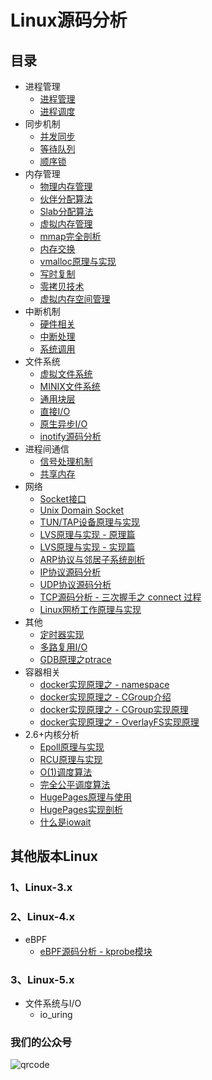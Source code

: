 # Linux源码分析

## 目录

* 进程管理
    * [进程管理](process-management.md)
    * [进程调度](process-schedule.md)
* 同步机制
    * [并发同步](concurrency-synchronize.md)
    * [等待队列](waitqueue.md)
    * [顺序锁](seqlock.md)
* 内存管理
    * [物理内存管理](physical-memory-managemen.md)
    * [伙伴分配算法](physical-memory-buddy-system.md)
    * [Slab分配算法](physical-memory-slab-algorithm.md)
    * [虚拟内存管理](virtual_memory_address_manager.md)
    * [mmap完全剖析](memory_mmap.md)
    * [内存交换](memory_swap.md)
    * [vmalloc原理与实现](vmalloc-memory-implements.md)
    * [写时复制](copy-on-write.md)
    * [零拷贝技术](zero-copy.md)
    * [虚拟内存空间管理](process-virtual-memory-manage.md)
* 中断机制
    * [硬件相关](interrupt_hardware.md)
    * [中断处理](interrupt_softward.md)
    * [系统调用](syscall.md)
* 文件系统
    * [虚拟文件系统](virtual_file_system.md)
    * [MINIX文件系统](minix_file_system.md)
    * [通用块层](filesystem-generic-block-layer.md)
    * [直接I/O](direct-io.md)
    * [原生异步I/O](native-aio.md)
    * [inotify源码分析](inotify-source-code-analysis.md)
* 进程间通信
    * [信号处理机制](signal.md)
    * [共享内存](ipc-shm.md)
* 网络
    * [Socket接口](socket_interface.md)
    * [Unix Domain Socket](unix-domain-sockets.md)
    * [TUN/TAP设备原理与实现](tun-tap-principle.md)
    * [LVS原理与实现 - 原理篇](lvs-principle-and-source-analysis-part1.md)
    * [LVS原理与实现 - 实现篇](lvs-principle-and-source-analysis-part2.md)
    * [ARP协议与邻居子系统剖析](arp-neighbour.md)
    * [IP协议源码分析](ip-source-code.md)
    * [UDP协议源码分析](udp-source-code.md)
    * [TCP源码分析 - 三次握手之 connect 过程](tcp-three-way-handshake-connect.md)
    * [Linux网桥工作原理与实现](net_bridge.md)
* 其他
    * [定时器实现](kernel-timer.md)
    * [多路复用I/O](multiplexing-io.md)
    * [GDB原理之ptrace](ptrace.md)
* 容器相关
    * [docker实现原理之 - namespace](namespace.md)
    * [docker实现原理之 - CGroup介绍](cgroup.md)
    * [docker实现原理之 - CGroup实现原理](cgroup-principle.md)
    * [docker实现原理之 - OverlayFS实现原理](overlayfs.md)
* 2.6+内核分析
    * [Epoll原理与实现](epoll-principle.md)
    * [RCU原理与实现](rcu.md)
    * [O(1)调度算法](process-schedule-o1.md)
    * [完全公平调度算法](cfs-scheduler.md)
    * [HugePages原理与使用](hugepage.md)
    * [HugePages实现剖析](hugepages-source-code-analysis.md)
    * [什么是iowait](iowait.md)
    
## 其他版本Linux

### 1、Linux-3.x

### 2、Linux-4.x
* eBPF
    * [eBPF源码分析 - kprobe模块](eBPF.md)

### 3、Linux-5.x
* 文件系统与I/O
   * io_uring

### 我们的公众号

![qrcode](https://image-static.segmentfault.com/376/558/3765589661-607fef350658b_fix732)



